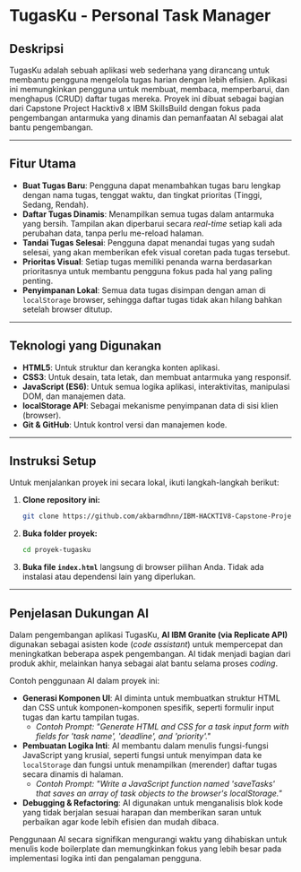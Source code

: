 # TugasKu - Personal Task Manager

## Deskripsi

TugasKu adalah sebuah aplikasi web sederhana yang dirancang untuk membantu pengguna mengelola tugas harian dengan lebih efisien. Aplikasi ini memungkinkan pengguna untuk membuat, membaca, memperbarui, dan menghapus (CRUD) daftar tugas mereka. Proyek ini dibuat sebagai bagian dari Capstone Project Hacktiv8 x IBM SkillsBuild dengan fokus pada pengembangan antarmuka yang dinamis dan pemanfaatan AI sebagai alat bantu pengembangan.

---

## Fitur Utama

* **Buat Tugas Baru**: Pengguna dapat menambahkan tugas baru lengkap dengan nama tugas, tenggat waktu, dan tingkat prioritas (Tinggi, Sedang, Rendah).
* **Daftar Tugas Dinamis**: Menampilkan semua tugas dalam antarmuka yang bersih. Tampilan akan diperbarui secara *real-time* setiap kali ada perubahan data, tanpa perlu me-reload halaman.
* **Tandai Tugas Selesai**: Pengguna dapat menandai tugas yang sudah selesai, yang akan memberikan efek visual coretan pada tugas tersebut.
* **Prioritas Visual**: Setiap tugas memiliki penanda warna berdasarkan prioritasnya untuk membantu pengguna fokus pada hal yang paling penting.
* **Penyimpanan Lokal**: Semua data tugas disimpan dengan aman di `localStorage` browser, sehingga daftar tugas tidak akan hilang bahkan setelah browser ditutup.

---

## Teknologi yang Digunakan

* **HTML5**: Untuk struktur dan kerangka konten aplikasi.
* **CSS3**: Untuk desain, tata letak, dan membuat antarmuka yang responsif.
* **JavaScript (ES6)**: Untuk semua logika aplikasi, interaktivitas, manipulasi DOM, dan manajemen data.
* **localStorage API**: Sebagai mekanisme penyimpanan data di sisi klien (browser).
* **Git & GitHub**: Untuk kontrol versi dan manajemen kode.

---

## Instruksi Setup

Untuk menjalankan proyek ini secara lokal, ikuti langkah-langkah berikut:

1.  **Clone repository ini:**
    ```bash
    git clone https://github.com/akbarmdhnn/IBM-HACKTIV8-Capstone-Project.git
    ```
2.  **Buka folder proyek:**
    ```bash
    cd proyek-tugasku
    ```
3.  **Buka file `index.html`** langsung di browser pilihan Anda. Tidak ada instalasi atau dependensi lain yang diperlukan.

---

## Penjelasan Dukungan AI

Dalam pengembangan aplikasi TugasKu, **AI IBM Granite (via Replicate API)** digunakan sebagai asisten kode (*code assistant*) untuk mempercepat dan meningkatkan beberapa aspek pengembangan. AI tidak menjadi bagian dari produk akhir, melainkan hanya sebagai alat bantu selama proses *coding*.

Contoh penggunaan AI dalam proyek ini:

* **Generasi Komponen UI**: AI diminta untuk membuatkan struktur HTML dan CSS untuk komponen-komponen spesifik, seperti formulir input tugas dan kartu tampilan tugas.
    * *Contoh Prompt: "Generate HTML and CSS for a task input form with fields for 'task name', 'deadline', and 'priority'."*
* **Pembuatan Logika Inti**: AI membantu dalam menulis fungsi-fungsi JavaScript yang krusial, seperti fungsi untuk menyimpan data ke `localStorage` dan fungsi untuk menampilkan (merender) daftar tugas secara dinamis di halaman.
    * *Contoh Prompt: "Write a JavaScript function named 'saveTasks' that saves an array of task objects to the browser's localStorage."*
* **Debugging & Refactoring**: AI digunakan untuk menganalisis blok kode yang tidak berjalan sesuai harapan dan memberikan saran untuk perbaikan agar kode lebih efisien dan mudah dibaca.

Penggunaan AI secara signifikan mengurangi waktu yang dihabiskan untuk menulis kode boilerplate dan memungkinkan fokus yang lebih besar pada implementasi logika inti dan pengalaman pengguna.